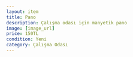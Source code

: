 ```yaml
---
layout: item
title: Pano
description: Çalışma odası için manyetik pano
image: [image_url]
price: 150TL
condition: Yeni
category: Çalışma Odası
---
```

